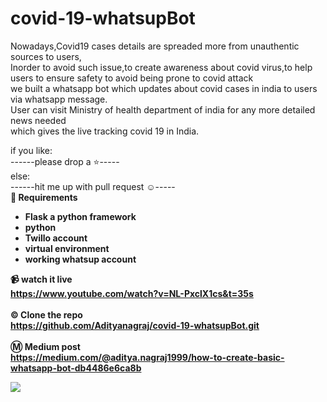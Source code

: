 # covid-19-whatsupBot
Nowadays,Covid19 cases details are spreaded more from unauthentic sources to users,<br>Inorder to avoid such issue,to create awareness about covid virus,to help users to ensure safety to avoid being prone to covid attack<br>we built a whatsapp bot which updates about covid cases in india to users via whatsapp message.<br>User can visit Ministry of health department of india for any more detailed news needed<br>
which gives the live tracking covid 19 in India.<br>

if you like:<br>
     ------please drop a ⭐-----<br>
else:<br>
     ------hit me up with pull request ☺️-----<br>
<B>🧰 Requirements</br>
<ul>
  <li>Flask a python framework</li>
  <li>python</li>
  <li>Twillo account</li>
  <li> virtual environment</li>
  <li> working whatsup account</li>
</ul>

<B> 📹 watch it live<br>
  https://www.youtube.com/watch?v=NL-PxclX1cs&t=35s <br><br>
 <B>©️ Clone the repo<br>
  https://github.com/Adityanagraj/covid-19-whatsupBot.git <br><br>
<B>Ⓜ️ Medium post <br>
   https://medium.com/@aditya.nagraj1999/how-to-create-basic-whatsapp-bot-db4486e6ca8b
     
 
 ![](pic2)
